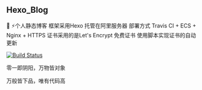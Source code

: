 ## Hexo_Blog
:book: :zap:个人静态博客 框架采用Hexo 托管在阿里服务器 部署方式 Travis CI + ECS + Nginx + HTTPS 证书采用的是Let's Encrypt 免费证书 使用脚本实现证书的自动更新

[![Build Status](https://travis-ci.com/fmwalways/Hexo_Blog.svg?branch=master)](https://travis-ci.com/fmwalways/Hexo_Blog)

零一即阴阳，万物皆对象

万般皆下品，唯有代码高
